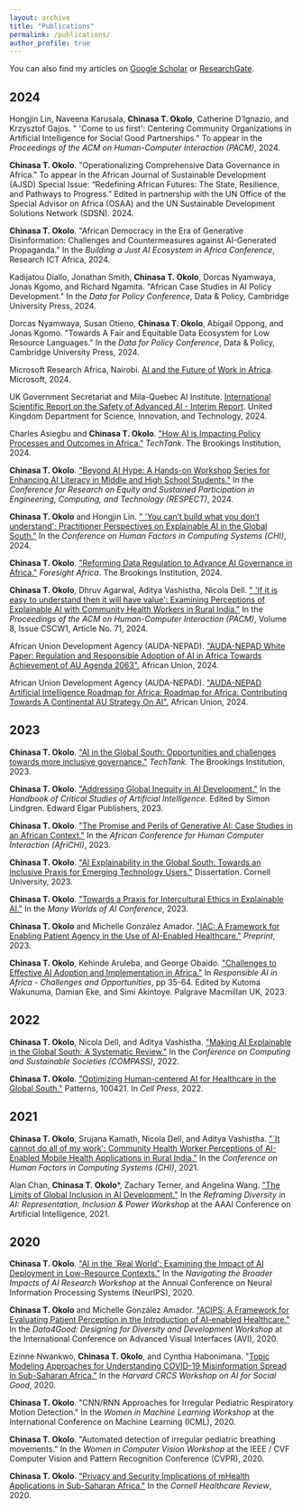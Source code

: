 ```yaml
---
layout: archive
title: "Publications"
permalink: /publications/
author_profile: true
---
```


You can also find my articles on [Google Scholar](https://scholar.google.com/citations?user=Ljcd9nMAAAAJ&hl=en&oi=sra) or [ResearchGate](https://www.researchgate.net/profile/Chinasa-Okolo-2).

## 2024
Hongjin Lin, Naveena Karusala, **Chinasa T. Okolo**, Catherine D’Ignazio, and Krzysztof Gajos. " 'Come to us first': Centering Community Organizations in Artificial Intelligence for Social Good Partnerships." To appear in the _Proceedings of the ACM on Human-Computer Interaction (PACM)_, 2024.

**Chinasa T. Okolo**. "Operationalizing Comprehensive Data Governance in Africa." To appear in the African Journal of Sustainable Development (AJSD) Special Issue: “Redefining African Futures: The State, Resilience, and Pathways to Progress." Edited in partnership with the UN Office of the Special Advisor on Africa (OSAA) and the UN Sustainable Development Solutions Network (SDSN). 2024.

**Chinasa T. Okolo**. "African Democracy in the Era of Generative Disinformation: Challenges and Countermeasures against AI-Generated Propaganda." In the _Building a Just AI Ecosystem in Africa Conference_, Research ICT Africa, 2024.

Kadijatou Diallo, Jonathan Smith, **Chinasa T. Okolo**, Dorcas Nyamwaya, Jonas Kgomo, and Richard Ngamita. "African Case Studies in AI Policy Development." In the _Data for Policy Conference_, Data & Policy, Cambridge University Press, 2024.

Dorcas Nyamwaya, Susan Otieno, **Chinasa T. Okolo**, Abigail Oppong, and Jonas Kgomo. "Towards A Fair and Equitable Data Ecosystem for Low Resource Languages." In the _Data for Policy Conference_, Data & Policy, Cambridge University Press, 2024.

Microsoft Research Africa, Nairobi. [AI and the Future of Work in Africa](https://www.microsoft.com/en-us/research/project/ai-and-the-future-of-work-in-africa/white-paper/). Microsoft, 2024.

UK Government Secretariat and Mila-Quebec AI Institute. [International Scientific Report on the Safety of Advanced AI - Interim Report](https://www.gov.uk/government/publications/international-scientific-report-on-the-safety-of-advanced-ai). United Kingdom Department for Science, Innovation, and Technology, 2024.

Charles Asiegbu and **Chinasa T. Okolo**. ["How AI is Impacting Policy Processes and Outcomes in Africa."](https://www.brookings.edu/articles/how-ai-is-impacting-policy-processes-and-outcomes-in-africa/) _TechTank_. The Brookings Institution, 2024.

**Chinasa T. Okolo**. ["Beyond AI Hype: A Hands-on Workshop Series for Enhancing AI Literacy in Middle and High School Students."](https://chinasatokolo.github.io/files/Okolo_RESPECT_2024.pdf) In the _Conference for Research on Equity and Sustained Participation in Engineering, Computing, and Technology (RESPECT)_, 2024.

**Chinasa T. Okolo** and Hongjin Lin. [" 'You can’t build what you don’t understand': Practitioner Perspectives on Explainable AI in the Global South."](https://chinasatokolo.github.io/files/Okolo_CHI-LBW_2024.pdf) In the _Conference on Human Factors in Computing Systems (CHI)_, 2024.

**Chinasa T. Okolo**. ["Reforming Data Regulation to Advance AI Governance in Africa."](https://chinasatokolo.github.io/files/Okolo_ForesightAfrica_2024.pdf) _Foresight Africa_. The Brookings Institution, 2024.

**Chinasa T. Okolo**, Dhruv Agarwal, Aditya Vashistha, Nicola Dell. 
[" 'If it is easy to understand then it will have value': Examining Perceptions of Explainable AI with Community Health Workers in Rural India."](https://chinasatokolo.github.io/files/Okolo_CSCW_2024.pdf) In the _Proceedings of the ACM on Human-Computer Interaction (PACM)_, Volume 8, Issue CSCW1, Article No. 71, 2024. 

African Union Development Agency (AUDA-NEPAD). ["AUDA-NEPAD White Paper: Regulation and Responsible Adoption of AI in Africa Towards Achievement of AU Agenda 2063".](https://chinasatokolo.github.io/files/Okolo_AUWhitePaper_2024.pdf) African Union, 2024.

African Union Development Agency (AUDA-NEPAD). ["AUDA-NEPAD Artificial Intelligence Roadmap for Africa: Roadmap for Africa: Contributing Towards A Continental AU Strategy On AI".](https://chinasatokolo.github.io/files/Okolo_AURoadmap_2024.pdf) African Union, 2024.

## 2023
**Chinasa T. Okolo**. ["AI in the Global South: Opportunities and challenges towards more inclusive governance."](https://www.brookings.edu/articles/ai-in-the-global-south-opportunities-and-challenges-towards-more-inclusive-governance/) _TechTank_. The Brookings Institution, 2023.

**Chinasa T. Okolo**. ["Addressing Global Inequity in AI Development."](https://chinasatokolo.github.io/files/Okolo_GIAID_2023.pdf) In the _Handbook of Critical Studies of Artificial Intelligence_. Edited by Simon Lindgren. Edward Elgar Publishers, 2023.

**Chinasa T. Okolo**. ["The Promise and Perils of Generative AI: Case Studies in an African Context."](https://chinasatokolo.github.io/files/Okolo_AfriCHI_2023.pdf) In the _African Conference for Human Computer Interaction (AfriCHI)_, 2023.

**Chinasa T. Okolo**. ["AI Explainability in the Global South: Towards an Inclusive Praxis for Emerging Technology Users."](https://www.researchgate.net/publication/373864304_AI_Explainability_in_the_Global_South_Towards_an_Inclusive_Praxis_for_Emerging_Technology_Users) Dissertation. Cornell University, 2023.

**Chinasa T. Okolo**. ["Towards a Praxis for Intercultural Ethics in Explainable AI."](https://chinasatokolo.github.io/files/Okolo_InterEthics_2023.pdf) In the _Many Worlds of AI Conference_, 2023.

**Chinasa T. Okolo** and Michelle González Amador. ["IAC: A Framework for Enabling Patient Agency in the Use of AI-Enabled Healthcare."](https://chinasatokolo.github.io/files/Okolo_IAC_2023.pdf) _Preprint_, 2023.

**Chinasa T. Okolo**, Kehinde Aruleba, and George Obaido. ["Challenges to Effective AI Adoption and Implementation in Africa."](https://chinasatokolo.github.io/files/Okolo_RAI_2023.pdf) In _Responsible AI in Africa - Challenges and Opportunities_, pp 35-64. Edited by Kutoma Wakunuma, Damian Eke, and Simi Akintoye. Palgrave Macmillan UK, 2023.

## 2022
**Chinasa T. Okolo**, Nicola Dell, and Aditya Vashistha. ["Making AI Explainable in the Global South: A Systematic Review."](https://chinasatokolo.github.io/files/Okolo_COMPASS_2022.pdf) In the _Conference on Computing and Sustainable Societies (COMPASS)_, 2022.

**Chinasa T. Okolo**. ["Optimizing Human-centered AI for Healthcare in the Global South."](https://chinasatokolo.github.io/files/Okolo_Cell_2022.pdf) Patterns, 100421. In _Cell Press_, 2022. 

## 2021
**Chinasa T. Okolo**, Srujana Kamath, Nicola Dell, and Aditya Vashistha. ["`It cannot do all of my work': Community Health Worker Perceptions of AI-Enabled Mobile Health Applications in Rural India."](https://chinasatokolo.github.io/files/Okolo_CHI_2021.pdf) In the _Conference on Human Factors in Computing Systems (CHI)_, 2021.

Alan Chan, **Chinasa T. Okolo***, Zachary Terner, and Angelina Wang. ["The Limits of Global Inclusion in AI Development."](https://chinasatokolo.github.io/files/Okolo_AAAI_2021.pdf) In the _Reframing Diversity in AI: Representation, Inclusion & Power Workshop_ at the AAAI Conference on Artificial Intelligence, 2021.

## 2020

**Chinasa T. Okolo**. ["AI in the `Real World': Examining the Impact of AI Deployment in Low-Resource Contexts."](https://chinasatokolo.github.io/files/Okolo_NBIAIR_2020.pdf) In the _Navigating the Broader Impacts of AI Research Workshop_ at the Annual Conference on Neural Information Processing Systems (NeurIPS), 2020.

**Chinasa T. Okolo** and Michelle González Amador. ["ACIPS: A Framework for Evaluating Patient Perception in the Introduction of AI-enabled Healthcare."](https://chinasatokolo.github.io/files/Okolo_ACIPS_2020.pdf) In the _Data4Good: Designing for Diversity and Development Workshop_ at the International Conference on Advanced Visual Interfaces (AVI), 2020.

Ezinne Nwankwo, **Chinasa T. Okolo**, and Cynthia Habonimana. "[Topic Modeling Approaches for Understanding COVID-19 Misinformation Spread in Sub-Saharan Africa."](https://chinasatokolo.github.io/files/Okolo_AI4SG_2020.pdf) In the _Harvard CRCS Workshop on AI for Social Good_, 2020. 

**Chinasa T. Okolo**. "CNN/RNN Approaches for Irregular Pediatric Respiratory Motion Detection." In the _Women in Machine Learning Workshop_ at the International Conference on Machine Learning (ICML), 2020.

**Chinasa T. Okolo**. "Automated detection of irregular pediatric breathing movements." In the _Women in Computer Vision Workshop_ at the IEEE / CVF Computer Vision and Pattern Recognition Conference (CVPR), 2020.

**Chinasa T. Okolo**. ["Privacy and Security Implications of mHealth Applications in Sub-Saharan Africa."](https://chinasatokolo.github.io/files/Okolo_CHR_2020.pdf) In the _Cornell Healthcare Review_, 2020. 
